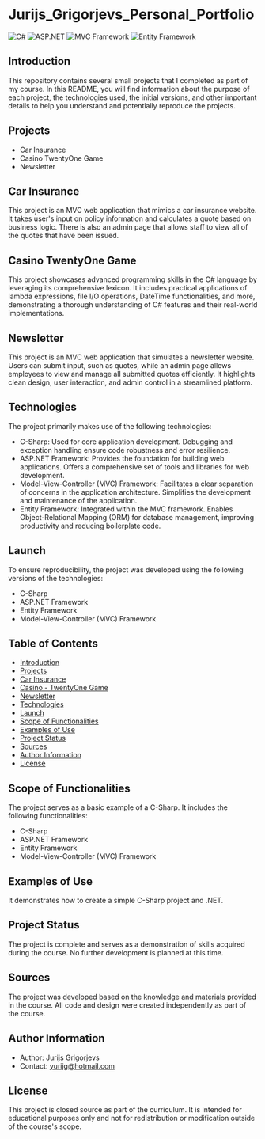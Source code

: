 # Jurijs_Grigorjevs_Personal_Portfolio

![C#](https://img.shields.io/badge/C%23-239120?style=for-the-badge&logo=csharp&logoColor=white)
![ASP.NET](https://img.shields.io/badge/ASP.NET-512BD4?style=for-the-badge&logo=dotnet&logoColor=white)
![MVC Framework](https://img.shields.io/badge/MVC_Framework-512BD4?style=for-the-badge&logo=dotnet&logoColor=white)
![Entity Framework](https://img.shields.io/badge/Entity_Framework-512BD4?style=for-the-badge&logo=dotnet&logoColor=white)



## **Introduction**
This repository contains several small projects that I completed as part of my course. In this README, you will find information about the purpose of each project, the technologies used, the initial versions, and other important details to help you understand and potentially reproduce the projects.

## **Projects**
- Car Insurance
- Casino TwentyOne Game
- Newsletter

## **Car Insurance**
This project is an MVC web application that mimics a car insurance website. It takes user's input on policy information and calculates a quote based on business logic. There is also an admin page that allows staff to view all of the quotes that have been issued.

## **Casino TwentyOne Game**
This project showcases advanced programming skills in the C# language by leveraging its comprehensive lexicon. It includes practical applications of lambda expressions, file I/O operations, DateTime functionalities, and more, demonstrating a thorough understanding of C# features and their real-world implementations.

## **Newsletter**
This project is an MVC web application that simulates a newsletter website. Users can submit input, such as quotes, while an admin page allows employees to view and manage all submitted quotes efficiently. It highlights clean design, user interaction, and admin control in a streamlined platform.

## **Technologies**
The project primarily makes use of the following technologies:

- C-Sharp:
Used for core application development.
Debugging and exception handling ensure code robustness and error resilience.
- ASP.NET Framework:
Provides the foundation for building web applications.
Offers a comprehensive set of tools and libraries for web development.
- Model-View-Controller (MVC) Framework:
Facilitates a clear separation of concerns in the application architecture.
Simplifies the development and maintenance of the application.
- Entity Framework:
Integrated within the MVC framework.
Enables Object-Relational Mapping (ORM) for database management, improving productivity and reducing boilerplate code.

## **Launch**
To ensure reproducibility, the project was developed using the following versions of the technologies:

- C-Sharp
- ASP.NET Framework
- Entity Framework
- Model-View-Controller (MVC) Framework

## **Table of Contents**
- [Introduction](#introduction)
- [Projects](#projects)
- [Car Insurance](#car-Insurance)
- [Casino - TwentyOne Game](#Casino-TwentyOne-Game)
- [Newsletter](#Newsletter)
- [Technologies](#technologies)
- [Launch](#launch)
- [Scope of Functionalities](#scope-of-functionalities)
- [Examples of Use](#examples-of-use)
- [Project Status](#project-status)
- [Sources](#sources)
- [Author Information](#author-information)
- [License](#license)

## **Scope of Functionalities**
The project serves as a basic example of a C-Sharp. It includes the following functionalities:
- C-Sharp
- ASP.NET Framework
- Entity Framework
- Model-View-Controller (MVC) Framework

## **Examples of Use**
It demonstrates how to create a simple C-Sharp project and .NET.

## **Project Status**
The project is complete and serves as a demonstration of skills acquired during the course. No further development is planned at this time.

## **Sources**
The project was developed based on the knowledge and materials provided in the course. All code and design were created independently as part of the course.

## **Author Information**
- Author: Jurijs Grigorjevs
- Contact: yurijg@hotmail.com

## License
This project is closed source as part of the curriculum. It is intended for educational purposes only and not for redistribution or modification outside of the course's scope.
